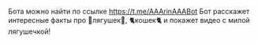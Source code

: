 Бота можно найти по ссылке https://t.me/AAArinAAABot
Бот расскажет интересные факты про 🐸лягушек🐸, 🐈кошек🐈 и покажет видео с милой лягушечкой!
